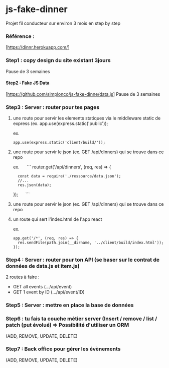# js-fake-dinner
Projet fil conducteur sur environ 3 mois en step by step 

### Référence :
[https://dinnr.herokuapp.com/]

### Step1 : copy design du site existant 3jours

Pause de 3 semaines

#### Step2 : Fake JS Data
[https://github.com/simplonco/js-fake-dinne/data.js]
Pause de 3 semaines

### Step3 :  Server  : router pour tes pages

1. une route pour servir les elements statiques via le middleware static de express (ex. app.use(express.static('public'));

   ex.
   
      ```
      app.use(express.static('client/build/'));
      ```

2. une route pour servir le json (ex. GET /api/dinners) qui se trouve dans ce repo

   ex.
      ```
      router.get('/api/dinners', (req, res) => {
      
         const data = require('./ressource/data.json');
         //...
         res.json(data);
      }); 
      ```

2. une route pour servir le json (ex. GET /api/dinners) qui se trouve dans ce repo
3. un route qui sert l'index.html de l'app react

   ex. 
   ``` 
   app.get('/*', (req, res) => {
     res.sendFile(path.join(__dirname, '../client/build/index.html'));
   });

   ```

### Step4 :  Server  : router pour ton API (se baser sur le contrat de données de data.js et item.js)
2 routes à faire :
  - GET all events (…/api/event)
  - GET 1 event by ID (…/api/event/ID)

### Step5 : Server : mettre en place la base de données

### Step6 : tu fais ta couche métier server (Insert / remove / list / patch (put évolué) => Possibilité d'utiliser un ORM
(ADD, REMOVE, UPDATE, DELETE)

### Step7 : Back office pour gérer les évènements 
(ADD, REMOVE, UPDATE, DELETE)
